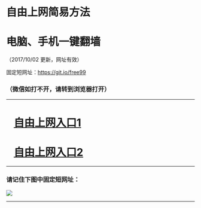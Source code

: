﻿# 自由上网简易方法

# 电脑、手机一键翻墙

（2017/10/02 更新，网址有效）

固定短网址：https://git.io/free99

### （微信如打不开，请转到浏览器打开）


***





# &nbsp;&nbsp; <a href="http://ft471918553.fwtz-zhenx1001.xyz/fwqtz01.html?t=10020016125 " target="_blank">自由上网入口1</a>
# &nbsp;&nbsp; <a href="http://ft2244720736.fw-tzzhen1002.xyz/fwqtz02.html?t=10020011775 " target="_blank">自由上网入口2</a>
***

### 请记住下图中固定短网址：

<img src="https://s3-us-west-2.amazonaws.com/fwq-1001/yjfq-20170905okok.png" /> 


***

